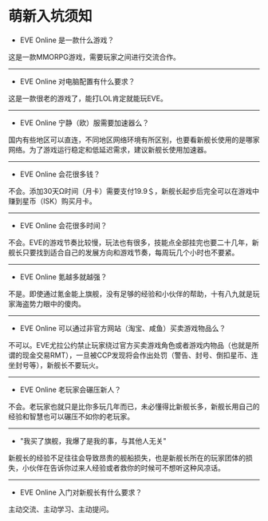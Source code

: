 # 萌新入坑须知 

 *  EVE Online 是一款什么游戏？

这是一款MMORPG游戏，需要玩家之间进行交流合作。

---

 *  EVE Online 对电脑配置有什么要求？

这是一款很老的游戏了，能打LOL肯定就能玩EVE。

---

 * EVE Online 宁静（欧）服需要加速器么？

国内有些地区可以直连，不同地区网络环境有所区别，也要看新舰长使用的是哪家网络。为了游戏运行稳定和低延迟需求，建议新舰长使用加速器。

---

 * EVE Online 会花很多钱？

不会。添加30天Ω时间（月卡）需要支付19.9＄，新舰长起步后完全可以在游戏中赚到星币（ISK）购买月卡。

---

 * EVE Online 会花很多时间？

不会。EVE的游戏节奏比较慢，玩法也有很多，技能点全部挂完也要二十几年，新舰长只要找到适合自己的发展方向和游戏节奏，每周玩几个小时也不要紧。

---

 * EVE Online 氪越多就越强？ 

不是。即使通过氪金能上旗舰，没有足够的经验和小伙伴的帮助，十有八九就是玩家海盗势力眼中的傻肉。

---

 * EVE Online 可以通过非官方网站（淘宝、咸鱼）买卖游戏物品么？

不可以。EVE尤拉公约禁止玩家绕过官方买卖游戏角色或者游戏内物品（也就是所谓的现金交易RMT），一旦被CCP发现将会作出处罚（警告、封号、倒扣星币、连坐封号等），新舰长不要玩火。

---

 * EVE Online 老玩家会碾压新人？

不会。老玩家也就只是比你多玩几年而已，未必懂得比新舰长多，新舰长用自己的经验和智慧也可以碾压不如你的老玩家。

---

 * "我买了旗舰，我爆了是我的事，与其他人无关"

新舰长的经验不足往往会导致昂贵的舰船损失，也是新舰长所在的玩家团体的损失，小伙伴在告诉你过来人经验或者救你的时候可不想听这种风凉话。

---

 * EVE Online 入门对新舰长有什么要求？

主动交流、主动学习、主动提问。